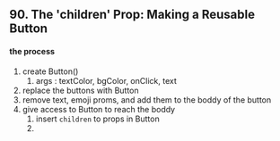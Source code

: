 ## 90. The 'children' Prop: Making a Reusable Button

#### the process

1. create Button()
   1. args : textColor, bgColor, onClick, text
2. replace the buttons with Button
3. remove text, emoji proms, and add them to the boddy of the button
4. give access to Button to reach the boddy
   1. insert `children` to props in Button
   2.
